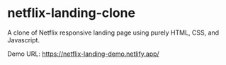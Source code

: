 # netflix-landing-clone

A clone of Netflix responsive landing page using purely HTML, CSS, and Javascript.

Demo URL: https://netflix-landing-demo.netlify.app/
